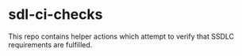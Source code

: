 # sdl-ci-checks

This repo contains helper actions which attempt to verify that SSDLC requirements are fulfilled.

